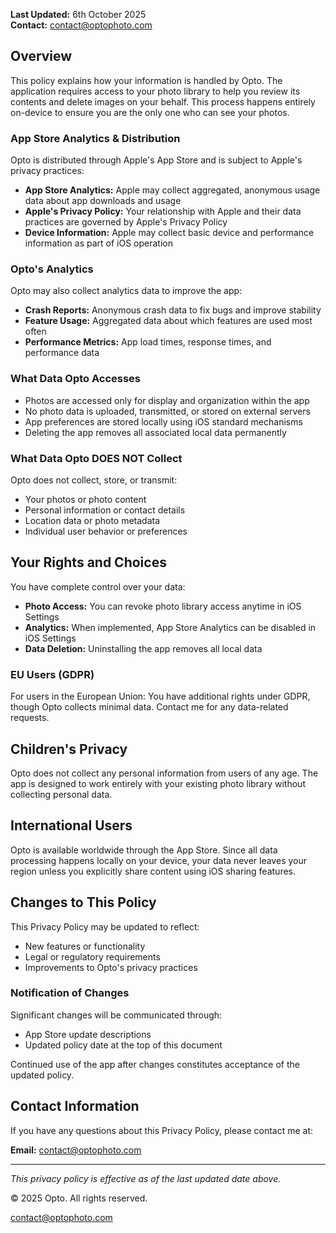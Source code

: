 **Last Updated:** 6th October 2025  
**Contact:** contact@optophoto.com

## Overview
This policy explains how your information is handled by Opto. The application requires access to your photo library to help you review its contents and delete images on your behalf. This process happens entirely on-device to ensure you are the only one who can see your photos.

### App Store Analytics & Distribution
Opto is distributed through Apple's App Store and is subject to Apple's privacy practices:
- **App Store Analytics:** Apple may collect aggregated, anonymous usage data about app downloads and usage  
- **Apple's Privacy Policy:** Your relationship with Apple and their data practices are governed by Apple's Privacy Policy  
- **Device Information:** Apple may collect basic device and performance information as part of iOS operation

### Opto's Analytics
Opto may also collect analytics data to improve the app:  
- **Crash Reports:** Anonymous crash data to fix bugs and improve stability  
- **Feature Usage:** Aggregated data about which features are used most often  
- **Performance Metrics:** App load times, response times, and performance data

### What Data Opto Accesses
- Photos are accessed only for display and organization within the app  
- No photo data is uploaded, transmitted, or stored on external servers  
- App preferences are stored locally using iOS standard mechanisms
- Deleting the app removes all associated local data permanently

### What Data Opto DOES NOT Collect
Opto does not collect, store, or transmit:
- Your photos or photo content  
- Personal information or contact details  
- Location data or photo metadata  
- Individual user behavior or preferences

## Your Rights and Choices
You have complete control over your data:
- **Photo Access:** You can revoke photo library access anytime in iOS Settings
- **Analytics:** When implemented, App Store Analytics can be disabled in iOS Settings
- **Data Deletion:** Uninstalling the app removes all local data

### EU Users (GDPR)
For users in the European Union: You have additional rights under GDPR, though Opto collects minimal data. Contact me for any data-related requests.

## Children's Privacy
Opto does not collect any personal information from users of any age. The app is designed to work entirely with your existing photo library without collecting personal data.

## International Users
Opto is available worldwide through the App Store. Since all data processing happens locally on your device, your data never leaves your region unless you explicitly share content using iOS sharing features.

## Changes to This Policy
This Privacy Policy may be updated to reflect:  
- New features or functionality  
- Legal or regulatory requirements  
- Improvements to Opto's privacy practices

### Notification of Changes
Significant changes will be communicated through:  
- App Store update descriptions 
- Updated policy date at the top of this document

Continued use of the app after changes constitutes acceptance of the updated policy.

## Contact Information
If you have any questions about this Privacy Policy, please contact me at:

**Email:** contact@optophoto.com

---

_This privacy policy is effective as of the last updated date above._  

© 2025 Opto. All rights reserved.

[contact@optophoto.com](mailto:contact@optophoto.com)